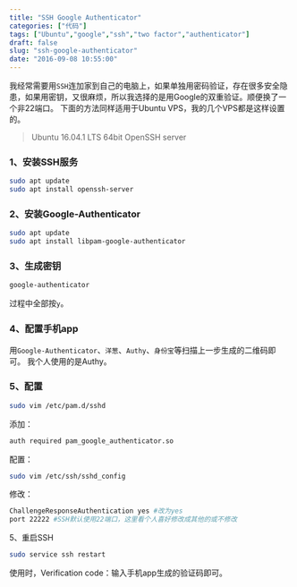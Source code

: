 ```yaml
---
title: "SSH Google Authenticator"
categories: ["代码"]
tags: ["Ubuntu","google","ssh","two factor","authenticator"]
draft: false
slug: "ssh-google-authenticator"
date: "2016-09-08 10:55:00"
---
```


我经常需要用`SSH`连加家到自己的电脑上，如果单独用密码验证，存在很多安全隐患，如果用密钥，又很麻烦，所以我选择的是用Google的双重验证。顺便换了一个非22端口。
下面的方法同样适用于Ubuntu VPS，我的几个VPS都是这样设置的。

> Ubuntu 16.04.1 LTS 64bit
> OpenSSH server

### 1、安装SSH服务
```bash
sudo apt update
sudo apt install openssh-server
```
### 2、安装Google-Authenticator
```bash
sudo apt update
sudo apt install libpam-google-authenticator
```
### 3、生成密钥
```bash
google-authenticator
```
过程中全部按`y`。

### 4、配置手机app
用`Google-Authenticator`、`洋葱`、`Authy`、`身份宝`等扫描上一步生成的二维码即可。
我个人使用的是Authy。

### 5、配置
```bash
sudo vim /etc/pam.d/sshd
```
添加：

```bash
auth required pam_google_authenticator.so
```
配置：
```bash
sudo vim /etc/ssh/sshd_config
```
修改：

```bash
ChallengeResponseAuthentication yes #改为yes
port 22222 #SSH默认使用22端口，这里看个人喜好修改成其他的或不修改
```

5、重启SSH
```bash
sudo service ssh restart
```
使用时，Verification code：输入手机app生成的验证码即可。
